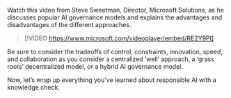 Watch this video from Steve Sweetman, Director, Microsoft Solutions, as he discusses popular AI governance models and explains the advantages and disadvantages of the different approaches. 

> [!VIDEO https://www.microsoft.com/videoplayer/embed/RE2Y9PI]

Be sure to consider the tradeoffs of control, constraints, innovation, speed, and collaboration as you consider a centralized ‘well’ approach, a ‘grass roots’ decentralized model, or a hybrid AI governance model.

Now, let’s wrap up everything you’ve learned about responsible AI with a knowledge check.